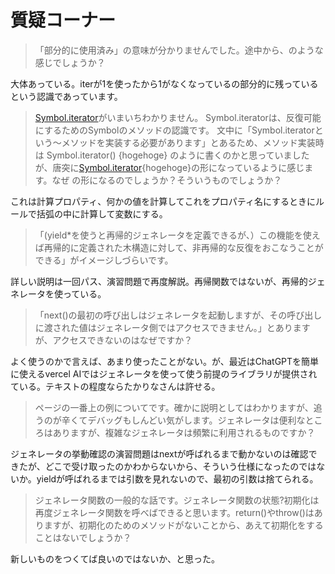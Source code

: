 # 質疑コーナー

> 「部分的に使用済み」の意味が分かりませんでした。途中から、のような感じでしょうか？

大体あっている。iterが1を使ったから1がなくなっているの部分的に残っているという認識であっています。

> [Symbol.iterator]()がいまいちわかりません。
> Symbol.iteratorは、反復可能にするためのSymbolのメソッドの認識です。
> 文中に「Symbol.iteratorという～メソッドを実装する必要があります」とあるため、メソッド実装時は
> Symbol.iterator() {hogehoge}
> のように書くのかと思っていましたが、唐突に[Symbol.iterator](){hogehoge}の形になっているように感じます。なぜ [ ]()の形になるのでしょうか？そういうものでしょうか？

これは計算プロパティ、何かの値を計算してこれをプロパティ名にするときにルールで括弧の中に計算して変数にする。

> 「(yield\*を使うと再帰的ジェネレータを定義できるが、）この機能を使えば再帰的に定義された木構造に対して、非再帰的な反復をおこなうことができる」がイメージしづらいです。

詳しい説明は一回パス、演習問題で再度解説。再帰関数ではないが、再帰的ジェネレータを使っている。

> 「next()の最初の呼び出しはジェネレータを起動しますが、その呼び出しに渡された値はジェネレータ側ではアクセスできません。」とありますが、アクセスできないのはなぜですか？

よく使うのかで言えば、あまり使ったことがない。が、最近はChatGPTを簡単に使えるvercel AIではジェネレータを使って使う前提のライブラリが提供されている。テキストの程度ならたかりなさんは許せる。

> ページの一番上の例についてです。確かに説明としてはわかりますが、追うのが辛くてデバッグもしんどい気がします。ジェネレータは便利なところはありますが、複雑なジェネレータは頻繁に利用されるものですか？

ジェネレータの挙動確認の演習問題はnextが呼ばれるまで動かないのは確認できたが、どこで受け取ったのかわからないから、そういう仕様になったのではないか。yieldが呼ばれるまでは引数を見れないので、最初の引数は捨てられる。

> ジェネレータ関数の一般的な話です。ジェネレータ関数の状態?初期化は再度ジェネレータ関数を呼べばできると思います。return()やthrow()はありますが、初期化のためのメソッドがないことから、あえて初期化をすることはないでしょうか？

新しいものをつくてば良いのではないか、と思った。
